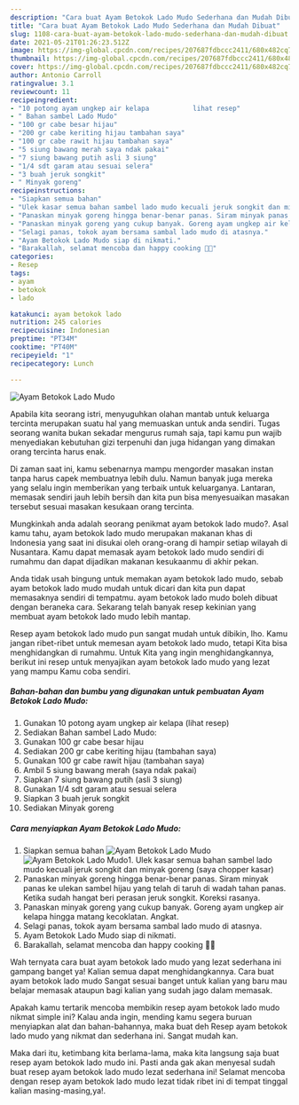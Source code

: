 ```yaml
---
description: "Cara buat Ayam Betokok Lado Mudo Sederhana dan Mudah Dibuat"
title: "Cara buat Ayam Betokok Lado Mudo Sederhana dan Mudah Dibuat"
slug: 1108-cara-buat-ayam-betokok-lado-mudo-sederhana-dan-mudah-dibuat
date: 2021-05-21T01:26:23.512Z
image: https://img-global.cpcdn.com/recipes/207687fdbccc2411/680x482cq70/ayam-betokok-lado-mudo-foto-resep-utama.jpg
thumbnail: https://img-global.cpcdn.com/recipes/207687fdbccc2411/680x482cq70/ayam-betokok-lado-mudo-foto-resep-utama.jpg
cover: https://img-global.cpcdn.com/recipes/207687fdbccc2411/680x482cq70/ayam-betokok-lado-mudo-foto-resep-utama.jpg
author: Antonio Carroll
ratingvalue: 3.1
reviewcount: 11
recipeingredient:
- "10 potong ayam ungkep air kelapa           lihat resep"
- " Bahan sambel Lado Mudo"
- "100 gr cabe besar hijau"
- "200 gr cabe keriting hijau tambahan saya"
- "100 gr cabe rawit hijau tambahan saya"
- "5 siung bawang merah saya ndak pakai"
- "7 siung bawang putih asli 3 siung"
- "1/4 sdt garam atau sesuai selera"
- "3 buah jeruk songkit"
- " Minyak goreng"
recipeinstructions:
- "Siapkan semua bahan"
- "Ulek kasar semua bahan sambel lado mudo kecuali jeruk songkit dan minyak goreng (saya chopper kasar)"
- "Panaskan minyak goreng hingga benar-benar panas. Siram minyak panas ke ulekan sambel hijau yang telah di taruh di wadah tahan panas. Ketika sudah hangat beri perasan jeruk songkit. Koreksi rasanya."
- "Panaskan minyak goreng yang cukup banyak. Goreng ayam ungkep air kelapa hingga matang kecoklatan. Angkat."
- "Selagi panas, tokok ayam bersama sambal lado mudo di atasnya."
- "Ayam Betokok Lado Mudo siap di nikmati."
- "Barakallah, selamat mencoba dan happy cooking 🤗😘"
categories:
- Resep
tags:
- ayam
- betokok
- lado

katakunci: ayam betokok lado 
nutrition: 245 calories
recipecuisine: Indonesian
preptime: "PT34M"
cooktime: "PT40M"
recipeyield: "1"
recipecategory: Lunch

---
```



![Ayam Betokok Lado Mudo](https://img-global.cpcdn.com/recipes/207687fdbccc2411/680x482cq70/ayam-betokok-lado-mudo-foto-resep-utama.jpg)

Apabila kita seorang istri, menyuguhkan olahan mantab untuk keluarga tercinta merupakan suatu hal yang memuaskan untuk anda sendiri. Tugas seorang  wanita bukan sekadar mengurus rumah saja, tapi kamu pun wajib menyediakan kebutuhan gizi terpenuhi dan juga hidangan yang dimakan orang tercinta harus enak.

Di zaman  saat ini, kamu sebenarnya mampu mengorder masakan instan tanpa harus capek membuatnya lebih dulu. Namun banyak juga mereka yang selalu ingin memberikan yang terbaik untuk keluarganya. Lantaran, memasak sendiri jauh lebih bersih dan kita pun bisa menyesuaikan masakan tersebut sesuai masakan kesukaan orang tercinta. 



Mungkinkah anda adalah seorang penikmat ayam betokok lado mudo?. Asal kamu tahu, ayam betokok lado mudo merupakan makanan khas di Indonesia yang saat ini disukai oleh orang-orang di hampir setiap wilayah di Nusantara. Kamu dapat memasak ayam betokok lado mudo sendiri di rumahmu dan dapat dijadikan makanan kesukaanmu di akhir pekan.

Anda tidak usah bingung untuk memakan ayam betokok lado mudo, sebab ayam betokok lado mudo mudah untuk dicari dan kita pun dapat memasaknya sendiri di tempatmu. ayam betokok lado mudo boleh dibuat dengan beraneka cara. Sekarang telah banyak resep kekinian yang membuat ayam betokok lado mudo lebih mantap.

Resep ayam betokok lado mudo pun sangat mudah untuk dibikin, lho. Kamu jangan ribet-ribet untuk memesan ayam betokok lado mudo, tetapi Kita bisa menghidangkan di rumahmu. Untuk Kita yang ingin menghidangkannya, berikut ini resep untuk menyajikan ayam betokok lado mudo yang lezat yang mampu Kamu coba sendiri.

<!--inarticleads1-->

##### Bahan-bahan dan bumbu yang digunakan untuk pembuatan Ayam Betokok Lado Mudo:

1. Gunakan 10 potong ayam ungkep air kelapa           (lihat resep)
1. Sediakan  Bahan sambel Lado Mudo:
1. Gunakan 100 gr cabe besar hijau
1. Sediakan 200 gr cabe keriting hijau (tambahan saya)
1. Gunakan 100 gr cabe rawit hijau (tambahan saya)
1. Ambil 5 siung bawang merah (saya ndak pakai)
1. Siapkan 7 siung bawang putih (asli 3 siung)
1. Gunakan 1/4 sdt garam atau sesuai selera
1. Siapkan 3 buah jeruk songkit
1. Sediakan  Minyak goreng




<!--inarticleads2-->

##### Cara menyiapkan Ayam Betokok Lado Mudo:

1. Siapkan semua bahan
<img src="https://img-global.cpcdn.com/steps/cefd84489f746aa1/160x128cq70/ayam-betokok-lado-mudo-langkah-memasak-1-foto.jpg" alt="Ayam Betokok Lado Mudo"><img src="https://img-global.cpcdn.com/steps/b415bdf8bbaae540/160x128cq70/ayam-betokok-lado-mudo-langkah-memasak-1-foto.jpg" alt="Ayam Betokok Lado Mudo">1. Ulek kasar semua bahan sambel lado mudo kecuali jeruk songkit dan minyak goreng (saya chopper kasar)
1. Panaskan minyak goreng hingga benar-benar panas. Siram minyak panas ke ulekan sambel hijau yang telah di taruh di wadah tahan panas. Ketika sudah hangat beri perasan jeruk songkit. Koreksi rasanya.
1. Panaskan minyak goreng yang cukup banyak. Goreng ayam ungkep air kelapa hingga matang kecoklatan. Angkat.
1. Selagi panas, tokok ayam bersama sambal lado mudo di atasnya.
1. Ayam Betokok Lado Mudo siap di nikmati.
1. Barakallah, selamat mencoba dan happy cooking 🤗😘




Wah ternyata cara buat ayam betokok lado mudo yang lezat sederhana ini gampang banget ya! Kalian semua dapat menghidangkannya. Cara buat ayam betokok lado mudo Sangat sesuai banget untuk kalian yang baru mau belajar memasak ataupun bagi kalian yang sudah jago dalam memasak.

Apakah kamu tertarik mencoba membikin resep ayam betokok lado mudo nikmat simple ini? Kalau anda ingin, mending kamu segera buruan menyiapkan alat dan bahan-bahannya, maka buat deh Resep ayam betokok lado mudo yang nikmat dan sederhana ini. Sangat mudah kan. 

Maka dari itu, ketimbang kita berlama-lama, maka kita langsung saja buat resep ayam betokok lado mudo ini. Pasti anda gak akan menyesal sudah buat resep ayam betokok lado mudo lezat sederhana ini! Selamat mencoba dengan resep ayam betokok lado mudo lezat tidak ribet ini di tempat tinggal kalian masing-masing,ya!.

